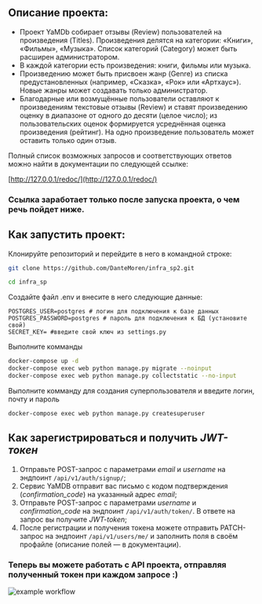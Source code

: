 ## Описание проекта:

* Проект YaMDb собирает отзывы (Review) пользователей на произведения (Titles). Произведения делятся на категории: «Книги», «Фильмы», «Музыка». Список категорий (Category) может быть расширен администратором.
* В каждой категории есть произведения: книги, фильмы или музыка. 
* Произведению может быть присвоен жанр (Genre) из списка предустановленных (например, «Сказка», «Рок» или «Артхаус»). Новые жанры может создавать только администратор.
* Благодарные или возмущённые пользователи оставляют к произведениям текстовые отзывы (Review) и ставят произведению оценку в диапазоне от одного до десяти (целое число); из пользовательских оценок формируется усреднённая оценка произведения (рейтинг). На одно произведение пользователь может оставить только один отзыв.

Полный список возможных запросов и соответствующих ответов можно найти в документации по следующей ссылке:

[http://127.0.0.1/redoc/](http://127.0.0.1/redoc/)

### Ссылка заработает только после запуска проекта, о чем речь пойдет ниже.

## Как запустить проект:

Клонируйте репозиторий и перейдите в него в командной строке: 
 
``` bash
git clone https://github.com/DanteMoren/infra_sp2.git
``` 
 
``` bash
cd infra_sp
``` 
 
Cоздайте файл .env и внесите в него следующие данные: 
 
``` 
POSTGRES_USER=postgres # логин для подключения к базе данных
POSTGRES_PASSWORD=postgres # пароль для подключения к БД (установите свой)
SECRET_KEY= #введите свой ключ из settings.py
``` 
 
Выполните комманды
 
``` bash
docker-compose up -d 
docker-compose exec web python manage.py migrate --noinput
docker-compose exec web python manage.py collectstatic --no-input 
``` 
Выполните комманду для создания суперпользователя и введите логин, почту и пароль
```bash
docker-compose exec web python manage.py createsuperuser
```



## Как зарегистрироваться и получить *JWT-токен*

1. Отправьте POST-запрос с параметрами *email* и *username* на эндпоинт ```/api/v1/auth/signup/```;
2. Сервис YaMDB отправит вас письмо с кодом подтверждения (*confirmation_code*) на указанный адрес *email*;
3. Отправьте POST-запрос с параметрами *username* и *confirmation_code* на эндпоинт ```/api/v1/auth/token/```. В ответе на запрос вы получите *JWT-token*;
4. После регистрации и получения токена можете отправить PATCH-запрос на эндпоинт ```/api/v1/users/me/``` и заполнить поля в своём профайле (описание полей — в документации).

### Теперь вы можете работать с API проекта, отправляя полученный токен при каждом запросе :) ###

![example workflow](https://github.com/DanteMoren/yamdb_final/actions/workflows/yamdb_workflow.yml/badge.svg)